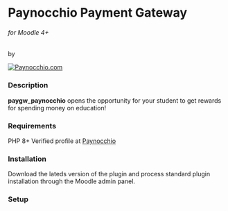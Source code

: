 # Paynocchio Payment Gateway

###### for Moodle 4+
by

[![Paynocchio.com](https://www.paynocchio.com/embleme.svg)](https://paynocchio.com)

### Description
**paygw_paynocchio** opens the opportunity for your student to get rewards for spending money on education!

### Requirements
PHP 8+
Verified profile at [Paynocchio](https://paynocchio.com)


### Installation

Download the lateds version of the plugin and process standard plugin installation through the Moodle admin panel.

### Setup

